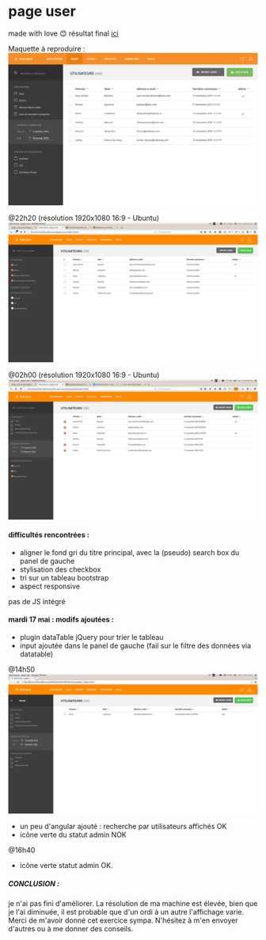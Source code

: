 # page user
made with love :blush:
résultat final [ici](https://tecdia.github.io/maquette/)

Maquette à reproduire :
![@reproduire](page_user.png)

@22h20 (résolution 1920x1080 16:9 - Ubuntu)
![WIP - 88%](22h20.png)

@02h00 (résolution 1920x1080 16:9 - Ubuntu)
![WIP - 93%](02h00.png)


#### difficultés rencontrées :
- aligner le fond gri du titre principal, avec la (pseudo) search box du panel de gauche
- stylisation des checkbox
- tri sur un tableau bootstrap
- aspect responsive

pas de JS intégré

#### mardi 17 mai : modifs ajoutées :
- plugin dataTable jQuery pour trier le tableau
- input ajoutée dans le panel de gauche (fail sur le filtre des données via datatable)


@14h50
![WIP - 98%](14h51.png)
- un peu d'angular ajouté : recherche par utilisateurs affichés OK
- icône verte du statut admin NOK

@16h40
- icône verte statut admin OK.

##### CONCLUSION :
je n'ai pas fini d'améliorer. 
La résolution de ma machine est élevée, bien que je l'ai diminuée, il est probable que d'un ordi à un autre l'affichage varie.
Merci de m'avoir donné cet exercice sympa. N'hésitez à m'en envoyer d'autres ou à me donner des conseils.

